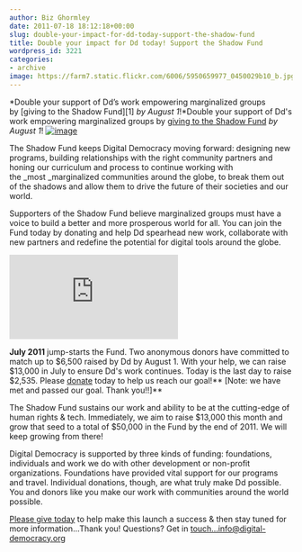 ```yaml
---
author: Biz Ghormley
date: 2011-07-18 18:12:18+00:00
slug: double-your-impact-for-dd-today-support-the-shadow-fund
title: Double your impact for Dd today! Support the Shadow Fund
wordpress_id: 3221
categories:
- archive
image: https://farm7.static.flickr.com/6006/5950659977_0450029b10_b.jpg
---
```


*Double your support of Dd’s work empowering marginalized groups by [giving to the Shadow Fund][1] *by August 1*!*Double your support of Dd's work empowering marginalized groups by [giving to the Shadow Fund](https://www.paypal.com/cgi-bin/webscr?cmd=_s-xclick&hosted_button_id=9936590) _by August 1_!
[![image](https://farm7.static.flickr.com/6006/5950659977_0450029b10_b.jpg)](http://www.flickr.com/photos/digitaldemocracy)

The Shadow Fund keeps Digital Democracy moving forward: designing new programs, building relationships with the right community partners and honing our curriculum and process to continue working with the _most _marginalized communities around the globe, to break them out of the shadows and allow them to drive the future of their societies and our world.


Supporters of the Shadow Fund believe marginalized groups must have a voice to build a better and more prosperous world for all. You can join the Fund today by donating and help Dd spearhead new work, collaborate with new partners and redefine the potential for digital tools around the globe.




[![original fundraising ideas](http://www.fundraiserinsight.org/libs/thermometer.php?current=6795&max=6500&curr=36&t_id=0&skin=small_hor)](http://www.fundraiserinsight.org)




**July 2011** jump-starts the Fund. Two anonymous donors have committed to match up to $6,500 raised by Dd by August 1. With your help, we can raise $13,000 in July to ensure Dd's work continues. Today is the last day to raise $2,535. Please [donate](https://www.paypal.com/cgi-bin/webscr?cmd=_s-xclick&hosted_button_id=9936590) today to help us reach our goal!** [Note: we have met and passed our goal. Thank you!!]**


The Shadow Fund sustains our work and ability to be at the cutting-edge of human rights & tech. Immediately, we aim to raise $13,000 this month and grow that seed to a total of $50,000 in the Fund by the end of 2011. We will keep growing from there!

Digital Democracy is supported by three kinds of funding: foundations, individuals and work we do with other development or non-profit organizations. Foundations have provided vital support for our programs and travel. Individual donations, though, are what truly make Dd possible. You and donors like you make our work with communities around the world possible.


[Please give today](https://www.paypal.com/cgi-bin/webscr?cmd=_s-xclick&hosted_button_id=9936590) to help make this launch a success & then stay tuned for more information...Thank you!
Questions? Get in touch...info@digital-democracy.org
